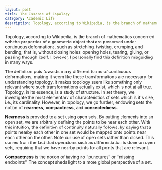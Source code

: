 ```yaml
---
layout: post
title: The Essence of Topology
category: Academic Life
description: Topology, according to Wikipedia, is the branch of mathematics concerned wth the properties of a geometric object that are perserved under continuous deformations, such as stretching, twisting, crumping, and bending; that is, without closing holes, opening holes, tearing, gluing, or passing through itself. However, I personally find this definition misguiding in many ways.
---
```


Topology, according to Wikipedia, is the branch of mathematics concerned wth the properties of a geometric object that are perserved under continuous deformations, such as stretching, twisting, crumping, and bending; that is, without closing holes, opening holes, tearing, gluing, or passing through itself. However, I personally find this definition misguiding in many ways.

The definition puts fowards many different forms of continuous deformations, making it seem like these transformations are necessary for understanding topology. It makes topology seem like something only relevant where such transformations actually exist, which is not at all true. Topology, in its essence, is a study of structure. In set theory, we investigate the most elementary of characteristics of sets which is it's size, i.e., its cardinality. However, in topology, we go further, endowing sets the notion of <strong>nearness</strong>, <strong>compactness</strong>, and <strong>connectedness</strong>. 

<strong>Nearness</strong> is provided to a set using open sets. By putting elements into an open set, we are arbitraily defining the points to be near each other. With this intuition, the definition of continuity naturally follows, by saying that a points nearby each other in one set would be mapped onto points near each other on the other. Note our use of open sets rather than closed. This comes from the fact that operations such as differentiation is done on open sets, requiring that we have nearby points for all points that are relevant. 

<strong>Compactness</strong> is the notion of having no "punctures" or "missing endpoints". The concept sheds light to a more global perspective of a set.
